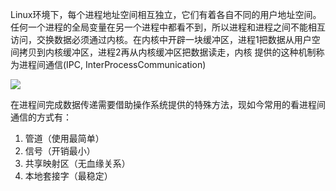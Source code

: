 
Linux环境下，每个进程地址空间相互独立，它们有着各自不同的用户地址空间。任何一个进程的全局变量在另一个进程中都看不到，所以进程和进程之间不能相互访问，交换数据必须通过内核。在内核中开辟一块缓冲区，进程1把数据从用户空间拷贝到内核缓冲区，进程2再从内核缓冲区把数据读走，内核 提供的这种机制称为进程间通信(IPC, InterProcessCommunication)

![](/images/IPC.png)

在进程间完成数据传递需要借助操作系统提供的特殊方法，现如今常用的看进程间通信的方式有：
1. 管道（使用最简单）
2. 信号（开销最小）
3. 共享映射区（无血缘关系）
4. 本地套接字（最稳定）